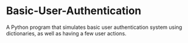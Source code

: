 # Basic-User-Authentication
A Python program that simulates basic user authentication system using dictionaries, as well as having a few user actions.
